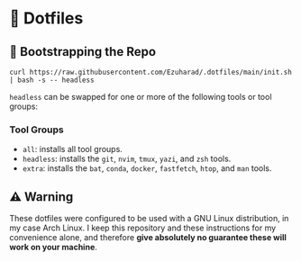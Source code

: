 # 🐧 Dotfiles
## 🥾 Bootstrapping the Repo
```
curl https://raw.githubusercontent.com/Ezuharad/.dotfiles/main/init.sh | bash -s -- headless
```

`headless` can be swapped for one or more of the following tools or tool groups:

### Tool Groups
- `all`: installs all tool groups.
- `headless`: installs the `git`, `nvim`, `tmux`, `yazi`, and `zsh` tools.
- `extra`: installs the `bat`, `conda`, `docker`, `fastfetch`, `htop`, and `man` tools.

## ⚠️ Warning
These dotfiles were configured to be used with a GNU Linux distribution, in my case Arch Linux. I keep this repository and these instructions for my convenience alone, and therefore **give absolutely no guarantee these will work on your machine**.
